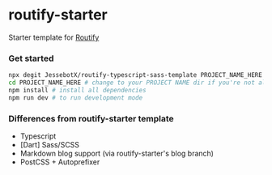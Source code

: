 # routify-starter

Starter template for [Routify](https://github.com/sveltech/routify)

### Get started
```bash
npx degit JessebotX/routify-typescript-sass-template PROJECT_NAME_HERE # template
cd PROJECT_NAME_HERE # change to your PROJECT NAME dir if you're not already in it
npm install # install all dependencies
npm run dev # to run development mode
```

### Differences from routify-starter template
- Typescript
- [Dart] Sass/SCSS
- Markdown blog support (via routify-starter's blog branch)
- PostCSS + Autoprefixer
